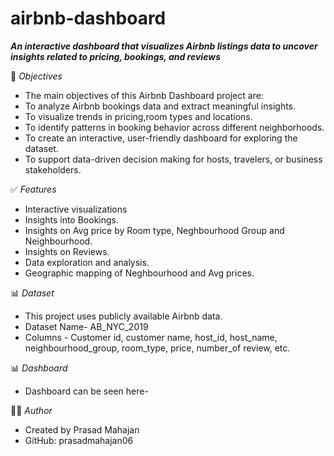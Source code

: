 # airbnb-dashboard
***An interactive dashboard that visualizes Airbnb listings data to uncover insights related to pricing, bookings, and reviews***

🎯 *Objectives*
- The main objectives of this Airbnb Dashboard project are:
- To analyze Airbnb bookings data and extract meaningful insights.
- To visualize trends in pricing,room types and locations.
- To identify patterns in booking behavior across different neighborhoods.
- To create an interactive, user-friendly dashboard for exploring the dataset.
- To support data-driven decision making for hosts, travelers, or business stakeholders.

✅ *Features*
- Interactive visualizations
- Insights into Bookings.
- Insights on Avg price by Room type, Neghbourhood Group and Neighbourhood.
- Insights on Reviews.
- Data exploration and analysis.
- Geographic mapping of Neghbourhood and Avg prices.

📊  *Dataset*
- This project uses publicly available Airbnb data. 
- Dataset Name- AB_NYC_2019 
- Columns - Customer id, customer name, host_id, host_name, neighbourhood_group, room_type, price, number_of review, etc.

📊 *Dashboard*
- Dashboard can be seen here- 


🙋‍♂️ *Author*
- Created by Prasad Mahajan
- GitHub: prasadmahajan06
